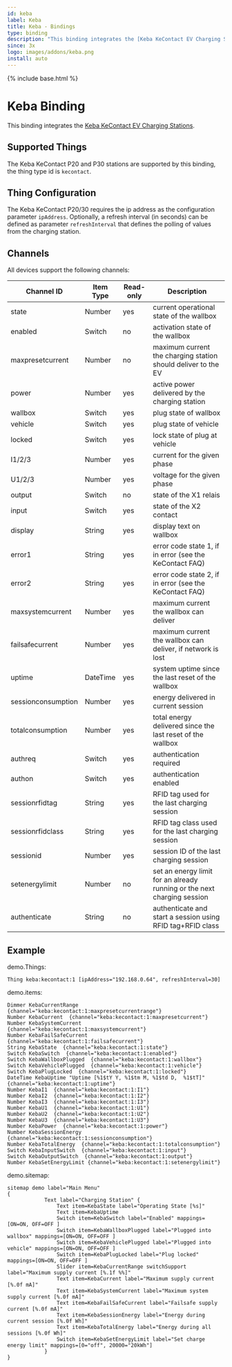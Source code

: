 ```yaml
---
id: keba
label: Keba
title: Keba - Bindings
type: binding
description: "This binding integrates the [Keba KeContact EV Charging Stations](https://www.keba.com)."
since: 3x
logo: images/addons/keba.png
install: auto
---
```


<!-- Attention authors: Do not edit directly. Please add your changes to the appropriate source repository -->

{% include base.html %}

# Keba Binding

This binding integrates the [Keba KeContact EV Charging Stations](https://www.keba.com).

## Supported Things

The Keba KeContact P20 and P30 stations are supported by this binding, the thing type id is `kecontact`.


## Thing Configuration

The Keba KeContact P20/30 requires the ip address as the configuration parameter `ipAddress`. Optionally, a refresh interval (in seconds) can be defined as parameter `refreshInterval` that defines the polling of values from the charging station.


## Channels

All devices support the following channels:

| Channel ID         | Item Type | Read-only | Description                                                            |
|--------------------|-----------|-----------|------------------------------------------------------------------------|
| state              | Number    | yes       | current operational state of the wallbox                               |
| enabled            | Switch    | no        | activation state of the wallbox                                        |
| maxpresetcurrent   | Number    | no        | maximum current the charging station should deliver to the EV          |
| power              | Number    | yes       | active power delivered by the charging station                         |
| wallbox            | Switch    | yes       | plug state of wallbox                                                  |
| vehicle            | Switch    | yes       | plug state of vehicle                                                  |
| locked             | Switch    | yes       | lock state of plug at vehicle                                          |
| I1/2/3             | Number    | yes       | current for the given phase                                            |
| U1/2/3             | Number    | yes       | voltage for the given phase                                            |
| output             | Switch    | no        | state of the X1 relais                                                 |
| input              | Switch    | yes       | state of the X2 contact                                                |
| display            | String    | yes       | display text on wallbox                                                |
| error1             | String    | yes       | error code state 1, if in error (see the KeContact FAQ)                |
| error2             | String    | yes       | error code state 2, if in error (see the KeContact FAQ)                |
| maxsystemcurrent   | Number    | yes       | maximum current the wallbox can deliver                                |
| failsafecurrent    | Number    | yes       | maximum current the wallbox can deliver, if network is lost            |
| uptime             | DateTime  | yes       | system uptime since the last reset of the wallbox                      |
| sessionconsumption | Number    | yes       | energy delivered in current session                                    |
| totalconsumption   | Number    | yes       | total energy delivered since the last reset of the wallbox             |
| authreq            | Switch    | yes       | authentication required                                                |
| authon             | Switch    | yes       | authentication enabled                                                 |
| sessionrfidtag     | String    | yes       | RFID tag used for the last charging session                            |
| sessionrfidclass   | String    | yes       | RFID tag class used for the last charging session                      |
| sessionid          | Number    | yes       | session ID of the last charging session                                |
| setenergylimit     | Number    | no        | set an energy limit for an already running or the next charging session|
| authenticate       | String    | no        | authenticate and start a session using RFID tag+RFID class             |


## Example

demo.Things:

```
Thing keba:kecontact:1 [ipAddress="192.168.0.64", refreshInterval=30]
```

demo.items:

```
Dimmer KebaCurrentRange  {channel="keba:kecontact:1:maxpresetcurrentrange"} 
Number KebaCurrent  {channel="keba:kecontact:1:maxpresetcurrent"}
Number KebaSystemCurrent  {channel="keba:kecontact:1:maxsystemcurrent"} 
Number KebaFailSafeCurrent  {channel="keba:kecontact:1:failsafecurrent"} 
String KebaState  {channel="keba:kecontact:1:state"}
Switch KebaSwitch  {channel="keba:kecontact:1:enabled"}
Switch KebaWallboxPlugged  {channel="keba:kecontact:1:wallbox"}
Switch KebaVehiclePlugged  {channel="keba:kecontact:1:vehicle"}
Switch KebaPlugLocked  {channel="keba:kecontact:1:locked"}
DateTime KebaUptime "Uptime [%1$tY Y, %1$tm M, %1$td D,  %1$tT]"  {channel="keba:kecontact:1:uptime"}
Number KebaI1  {channel="keba:kecontact:1:I1"}
Number KebaI2  {channel="keba:kecontact:1:I2"}
Number KebaI3  {channel="keba:kecontact:1:I3"}
Number KebaU1  {channel="keba:kecontact:1:U1"}
Number KebaU2  {channel="keba:kecontact:1:U2"}
Number KebaU3  {channel="keba:kecontact:1:U3"}
Number KebaPower  {channel="keba:kecontact:1:power"}
Number KebaSessionEnergy  {channel="keba:kecontact:1:sessionconsumption"}
Number KebaTotalEnergy  {channel="keba:kecontact:1:totalconsumption"}
Switch KebaInputSwitch  {channel="keba:kecontact:1:input"}
Switch KebaOutputSwitch  {channel="keba:kecontact:1:output"}
Number KebaSetEnergyLimit {channel="keba:kecontact:1:setenergylimit"}
```

demo.sitemap:

```
sitemap demo label="Main Menu"
{
			Text label="Charging Station" {
				Text item=KebaState label="Operating State [%s]"
				Text item=KebaUptime
				Switch item=KebaSwitch label="Enabled" mappings=[ON=ON, OFF=OFF ]
				Switch item=KebaWallboxPlugged label="Plugged into wallbox" mappings=[ON=ON, OFF=OFF ]
				Switch item=KebaVehiclePlugged label="Plugged into vehicle" mappings=[ON=ON, OFF=OFF ]
				Switch item=KebaPlugLocked label="Plug locked" mappings=[ON=ON, OFF=OFF ]
				Slider item=KebaCurrentRange switchSupport label="Maximum supply current [%.1f %%]"
				Text item=KebaCurrent label="Maximum supply current [%.0f mA]"
				Text item=KebaSystemCurrent label="Maximum system supply current [%.0f mA]"
				Text item=KebaFailSafeCurrent label="Failsafe supply current [%.0f mA]"
				Text item=KebaSessionEnergy label="Energy during current session [%.0f Wh]"
				Text item=KebaTotalEnergy label="Energy during all sessions [%.0f Wh]"
				Switch item=KebaSetEnergyLimit label="Set charge energy limit" mappings=[0="off", 20000="20kWh"]
			}
}
```
